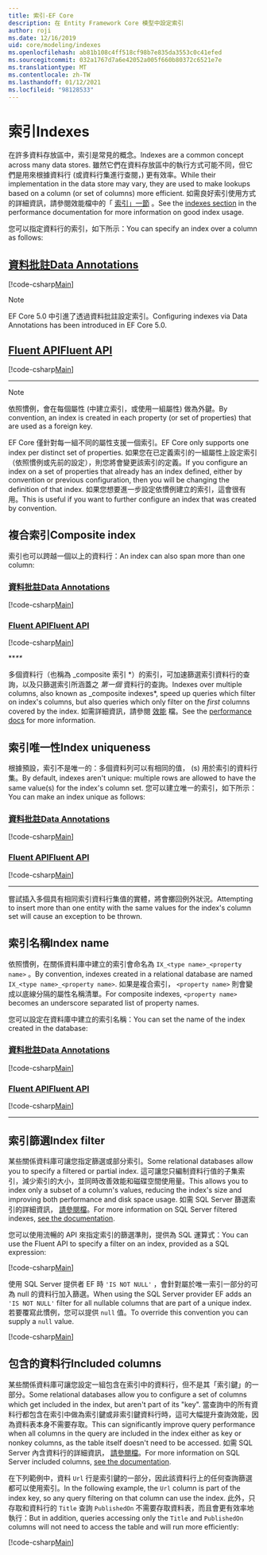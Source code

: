 ```yaml
---
title: 索引-EF Core
description: 在 Entity Framework Core 模型中設定索引
author: roji
ms.date: 12/16/2019
uid: core/modeling/indexes
ms.openlocfilehash: ab81b108c4ff518cf98b7e835da3553c0c41efed
ms.sourcegitcommit: 032a1767d7a6e42052a005f660b80372c6521e7e
ms.translationtype: MT
ms.contentlocale: zh-TW
ms.lasthandoff: 01/12/2021
ms.locfileid: "98128533"
---
```

# <a name="indexes"></a><span data-ttu-id="effdd-103">索引</span><span class="sxs-lookup"><span data-stu-id="effdd-103">Indexes</span></span>

<span data-ttu-id="effdd-104">在許多資料存放區中，索引是常見的概念。</span><span class="sxs-lookup"><span data-stu-id="effdd-104">Indexes are a common concept across many data stores.</span></span> <span data-ttu-id="effdd-105">雖然它們在資料存放區中的執行方式可能不同，但它們是用來根據資料行 (或資料行集進行查閱，) 更有效率。</span><span class="sxs-lookup"><span data-stu-id="effdd-105">While their implementation in the data store may vary, they are used to make lookups based on a column (or set of columns) more efficient.</span></span> <span data-ttu-id="effdd-106">如需良好索引使用方式的詳細資訊，請參閱效能檔中的「 [索引」一節](xref:core/performance/efficient-querying#use-indexes-properly) 。</span><span class="sxs-lookup"><span data-stu-id="effdd-106">See the [indexes section](xref:core/performance/efficient-querying#use-indexes-properly) in the performance documentation for more information on good index usage.</span></span>

<span data-ttu-id="effdd-107">您可以指定資料行的索引，如下所示：</span><span class="sxs-lookup"><span data-stu-id="effdd-107">You can specify an index over a column as follows:</span></span>

## <a name="data-annotations"></a>[<span data-ttu-id="effdd-108">資料批註</span><span class="sxs-lookup"><span data-stu-id="effdd-108">Data Annotations</span></span>](#tab/data-annotations)

[!code-csharp[Main](../../../samples/core/Modeling/DataAnnotations/Index.cs?name=Index&highlight=1)]

> [!NOTE]
> <span data-ttu-id="effdd-109">EF Core 5.0 中引進了透過資料批註設定索引。</span><span class="sxs-lookup"><span data-stu-id="effdd-109">Configuring indexes via Data Annotations has been introduced in EF Core 5.0.</span></span>

## <a name="fluent-api"></a>[<span data-ttu-id="effdd-110">Fluent API</span><span class="sxs-lookup"><span data-stu-id="effdd-110">Fluent API</span></span>](#tab/fluent-api)

[!code-csharp[Main](../../../samples/core/Modeling/FluentAPI/Index.cs?name=Index&highlight=4)]

***

> [!NOTE]
> <span data-ttu-id="effdd-111">依照慣例，會在每個屬性 (中建立索引，或使用一組屬性) 做為外鍵。</span><span class="sxs-lookup"><span data-stu-id="effdd-111">By convention, an index is created in each property (or set of properties) that are used as a foreign key.</span></span>
>
> <span data-ttu-id="effdd-112">EF Core 僅針對每一組不同的屬性支援一個索引。</span><span class="sxs-lookup"><span data-stu-id="effdd-112">EF Core only supports one index per distinct set of properties.</span></span> <span data-ttu-id="effdd-113">如果您在已定義索引的一組屬性上設定索引（依照慣例或先前的設定），則您將會變更該索引的定義。</span><span class="sxs-lookup"><span data-stu-id="effdd-113">If you configure an index on a set of properties that already has an index defined, either by convention or previous configuration, then you will be changing the definition of that index.</span></span> <span data-ttu-id="effdd-114">如果您想要進一步設定依慣例建立的索引，這會很有用。</span><span class="sxs-lookup"><span data-stu-id="effdd-114">This is useful if you want to further configure an index that was created by convention.</span></span>

## <a name="composite-index"></a><span data-ttu-id="effdd-115">複合索引</span><span class="sxs-lookup"><span data-stu-id="effdd-115">Composite index</span></span>

<span data-ttu-id="effdd-116">索引也可以跨越一個以上的資料行：</span><span class="sxs-lookup"><span data-stu-id="effdd-116">An index can also span more than one column:</span></span>

### <a name="data-annotations"></a>[<span data-ttu-id="effdd-117">資料批註</span><span class="sxs-lookup"><span data-stu-id="effdd-117">Data Annotations</span></span>](#tab/data-annotations)

[!code-csharp[Main](../../../samples/core/Modeling/DataAnnotations/IndexComposite.cs?name=Composite&highlight=1)]

### <a name="fluent-api"></a>[<span data-ttu-id="effdd-118">Fluent API</span><span class="sxs-lookup"><span data-stu-id="effdd-118">Fluent API</span></span>](#tab/fluent-api)

[!code-csharp[Main](../../../samples/core/Modeling/FluentAPI/IndexComposite.cs?name=Composite&highlight=4)]

<span data-ttu-id="effdd-119">\*\*_</span><span class="sxs-lookup"><span data-stu-id="effdd-119">\*\*_</span></span>

<span data-ttu-id="effdd-120">多個資料行（也稱為 _composite 索引 \*）的索引，可加速篩選索引資料行的查詢，以及只篩選索引所涵蓋之 *第一個* 資料行的查詢。</span><span class="sxs-lookup"><span data-stu-id="effdd-120">Indexes over multiple columns, also known as _composite indexes\*, speed up queries which filter on index's columns, but also queries which only filter on the *first* columns covered by the index.</span></span> <span data-ttu-id="effdd-121">如需詳細資訊，請參閱 [效能](xref:core/performance/efficient-querying#use-indexes-properly) 檔。</span><span class="sxs-lookup"><span data-stu-id="effdd-121">See the [performance docs](xref:core/performance/efficient-querying#use-indexes-properly) for more information.</span></span>

## <a name="index-uniqueness"></a><span data-ttu-id="effdd-122">索引唯一性</span><span class="sxs-lookup"><span data-stu-id="effdd-122">Index uniqueness</span></span>

<span data-ttu-id="effdd-123">根據預設，索引不是唯一的：多個資料列可以有相同的值， (s) 用於索引的資料行集。</span><span class="sxs-lookup"><span data-stu-id="effdd-123">By default, indexes aren't unique: multiple rows are allowed to have the same value(s) for the index's column set.</span></span> <span data-ttu-id="effdd-124">您可以建立唯一的索引，如下所示：</span><span class="sxs-lookup"><span data-stu-id="effdd-124">You can make an index unique as follows:</span></span>

### <a name="data-annotations"></a>[<span data-ttu-id="effdd-125">資料批註</span><span class="sxs-lookup"><span data-stu-id="effdd-125">Data Annotations</span></span>](#tab/data-annotations)

[!code-csharp[Main](../../../samples/core/Modeling/DataAnnotations/IndexUnique.cs?name=IndexUnique&highlight=1)]

### <a name="fluent-api"></a>[<span data-ttu-id="effdd-126">Fluent API</span><span class="sxs-lookup"><span data-stu-id="effdd-126">Fluent API</span></span>](#tab/fluent-api)

[!code-csharp[Main](../../../samples/core/Modeling/FluentAPI/IndexUnique.cs?name=IndexUnique&highlight=5)]

***

<span data-ttu-id="effdd-127">嘗試插入多個具有相同索引資料行集值的實體，將會擲回例外狀況。</span><span class="sxs-lookup"><span data-stu-id="effdd-127">Attempting to insert more than one entity with the same values for the index's column set will cause an exception to be thrown.</span></span>

## <a name="index-name"></a><span data-ttu-id="effdd-128">索引名稱</span><span class="sxs-lookup"><span data-stu-id="effdd-128">Index name</span></span>

<span data-ttu-id="effdd-129">依照慣例，在關係資料庫中建立的索引會命名為 `IX_<type name>_<property name>` 。</span><span class="sxs-lookup"><span data-stu-id="effdd-129">By convention, indexes created in a relational database are named `IX_<type name>_<property name>`.</span></span> <span data-ttu-id="effdd-130">如果是複合索引， `<property name>` 則會變成以底線分隔的屬性名稱清單。</span><span class="sxs-lookup"><span data-stu-id="effdd-130">For composite indexes, `<property name>` becomes an underscore separated list of property names.</span></span>

<span data-ttu-id="effdd-131">您可以設定在資料庫中建立的索引名稱：</span><span class="sxs-lookup"><span data-stu-id="effdd-131">You can set the name of the index created in the database:</span></span>

### <a name="data-annotations"></a>[<span data-ttu-id="effdd-132">資料批註</span><span class="sxs-lookup"><span data-stu-id="effdd-132">Data Annotations</span></span>](#tab/data-annotations)

[!code-csharp[Main](../../../samples/core/Modeling/DataAnnotations/IndexName.cs?name=IndexName&highlight=1)]

### <a name="fluent-api"></a>[<span data-ttu-id="effdd-133">Fluent API</span><span class="sxs-lookup"><span data-stu-id="effdd-133">Fluent API</span></span>](#tab/fluent-api)

[!code-csharp[Main](../../../samples/core/Modeling/FluentAPI/IndexName.cs?name=IndexName&highlight=5)]

***

## <a name="index-filter"></a><span data-ttu-id="effdd-134">索引篩選</span><span class="sxs-lookup"><span data-stu-id="effdd-134">Index filter</span></span>

<span data-ttu-id="effdd-135">某些關係資料庫可讓您指定篩選或部分索引。</span><span class="sxs-lookup"><span data-stu-id="effdd-135">Some relational databases allow you to specify a filtered or partial index.</span></span> <span data-ttu-id="effdd-136">這可讓您只編制資料行值的子集索引，減少索引的大小，並同時改善效能和磁碟空間使用量。</span><span class="sxs-lookup"><span data-stu-id="effdd-136">This allows you to index only a subset of a column's values, reducing the index's size and improving both performance and disk space usage.</span></span> <span data-ttu-id="effdd-137">如需 SQL Server 篩選索引的詳細資訊， [請參閱檔](/sql/relational-databases/indexes/create-filtered-indexes)。</span><span class="sxs-lookup"><span data-stu-id="effdd-137">For more information on SQL Server filtered indexes, [see the documentation](/sql/relational-databases/indexes/create-filtered-indexes).</span></span>

<span data-ttu-id="effdd-138">您可以使用流暢的 API 來指定索引的篩選準則，提供為 SQL 運算式：</span><span class="sxs-lookup"><span data-stu-id="effdd-138">You can use the Fluent API to specify a filter on an index, provided as a SQL expression:</span></span>

[!code-csharp[Main](../../../samples/core/Modeling/FluentAPI/IndexFilter.cs?name=IndexFilter&highlight=5)]

<span data-ttu-id="effdd-139">使用 SQL Server 提供者 EF 時 `'IS NOT NULL'` ，會針對屬於唯一索引一部分的可為 null 的資料行加入篩選。</span><span class="sxs-lookup"><span data-stu-id="effdd-139">When using the SQL Server provider EF adds an `'IS NOT NULL'` filter for all nullable columns that are part of a unique index.</span></span> <span data-ttu-id="effdd-140">若要覆寫此慣例，您可以提供 `null` 值。</span><span class="sxs-lookup"><span data-stu-id="effdd-140">To override this convention you can supply a `null` value.</span></span>

[!code-csharp[Main](../../../samples/core/Modeling/FluentAPI/IndexNoFilter.cs?name=IndexNoFilter&highlight=6)]

## <a name="included-columns"></a><span data-ttu-id="effdd-141">包含的資料行</span><span class="sxs-lookup"><span data-stu-id="effdd-141">Included columns</span></span>

<span data-ttu-id="effdd-142">某些關係資料庫可讓您設定一組包含在索引中的資料行，但不是其「索引鍵」的一部分。</span><span class="sxs-lookup"><span data-stu-id="effdd-142">Some relational databases allow you to configure a set of columns which get included in the index, but aren't part of its "key".</span></span> <span data-ttu-id="effdd-143">當查詢中的所有資料行都包含在索引中做為索引鍵或非索引鍵資料行時，這可大幅提升查詢效能，因為資料表本身不需要存取。</span><span class="sxs-lookup"><span data-stu-id="effdd-143">This can significantly improve query performance when all columns in the query are included in the index either as key or nonkey columns, as the table itself doesn't need to be accessed.</span></span> <span data-ttu-id="effdd-144">如需 SQL Server 內含資料行的詳細資訊， [請參閱檔](/sql/relational-databases/indexes/create-indexes-with-included-columns)。</span><span class="sxs-lookup"><span data-stu-id="effdd-144">For more information on SQL Server included columns, [see the documentation](/sql/relational-databases/indexes/create-indexes-with-included-columns).</span></span>

<span data-ttu-id="effdd-145">在下列範例中，資料 `Url` 行是索引鍵的一部分，因此該資料行上的任何查詢篩選都可以使用索引。</span><span class="sxs-lookup"><span data-stu-id="effdd-145">In the following example, the `Url` column is part of the index key, so any query filtering on that column can use the index.</span></span> <span data-ttu-id="effdd-146">此外，只存取和資料行的 `Title` 查詢 `PublishedOn` 不需要存取資料表，而且會更有效率地執行：</span><span class="sxs-lookup"><span data-stu-id="effdd-146">But in addition, queries accessing only the `Title` and `PublishedOn` columns will not need to access the table and will run more efficiently:</span></span>

[!code-csharp[Main](../../../samples/core/Modeling/FluentAPI/IndexInclude.cs?name=IndexInclude&highlight=5-9)]
